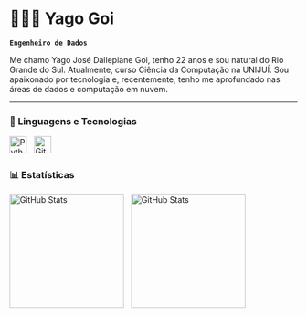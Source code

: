 # 🧑🏼‍💻 Yago Goi

**`Engenheiro de Dados`**

Me chamo Yago José Dallepiane Goi, tenho 22 anos e sou natural do Rio Grande do Sul. Atualmente, curso Ciência da Computação na UNIJUÍ. Sou apaixonado por tecnologia e, recentemente, tenho me aprofundado nas áreas de dados e computação em nuvem.

---

### 🤖 Linguagens e Tecnologias

<img 
    align="left" 
    alt="Python" 
    title="Python"
    width="30px" 
    style="padding-right: 10px;" 
    src="https://cdn.jsdelivr.net/gh/devicons/devicon@latest/icons/python/python-original.svg" 
/>

<img 
    align="left" 
    alt="Git" 
    title="Git"
    width="30px" 
    style="padding-right: 10px;" 
    src="https://cdn.jsdelivr.net/gh/devicons/devicon@latest/icons/git/git-original.svg" 
/>

<br/>
<br/>

### 📊 Estatísticas

<p>
  <img 
    align="left" 
    alt="GitHub Stats" 
    height="200" 
    style="padding-right: 10px;" 
    src="https://github-readme-stats.vercel.app/api?username=YagoGoi&show_icons=true&theme=tokyonight&include_all_commits=true&locale=pt-br" 
  />

<img 
      align="left" 
      alt="GitHub Stats" 
      height="200" 
      src="https://github-readme-stats.vercel.app/api/top-langs/?username=YagoGoi&theme=tokyonight&layout=compact&custom_title=Tecnologias&langs_count=9" 
  />

</p>
